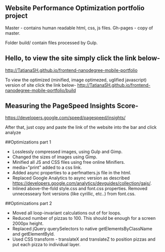 ## Website Performance Optimization portfolio project

Master - contains human readable html, css, js files.
Gh-pages - copy of master.

Folder build/ contain files processed by Gulp.

## Hello, to view the site simply click the link below-
http://TatianaSH.github.io/frontend-nanodegree-mobile-portfolio

To view the optimized (minified, image optimezed, uglified javascript) version of site click the link below-
http://TatianaSH.github.io/frontend-nanodegree-mobile-portfolio/build

## Measuring the PageSpeed Insights Score-
https://developers.google.com/speed/pagespeed/insights/

After that, just copy and paste the link of the website into the bar and click analyze

##Optimizations part 1
- Losslessly compressed images, using Gulp and Gimp.
- Changed the sizes of images using Gimp.
- Minified all JS and CSS files using free online Minifiers.
- media="print" added to a css link. 
- Added async properties to a perfmatters.js file in the html.
- Replaced Google Analytics to async version as described https://developers.google.com/analytics/devguides/collection/gajs/. 
- Inlined above-the-fold style.css and font.css properties. Removed unnecesseary font versions (like cyrillic, etc..) from font.css.

##Optimizations part 2
- Moved all loop-invariant calculations out of for loops.
- Reduced number of pizzas to 100. This should be enough for a screen 2000px height.
- Replaced jQuery querySelectors to native getElementsByClassName and getElementById.
- Used CSS transform - translateX and translateZ to position pizzas and put each pizza to individual layer.
